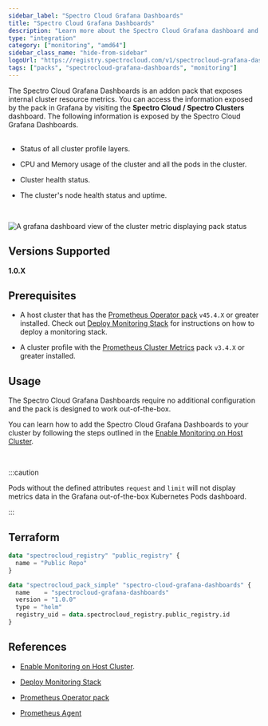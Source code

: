 ```yaml
---
sidebar_label: "Spectro Cloud Grafana Dashboards"
title: "Spectro Cloud Grafana Dashboards"
description: "Learn more about the Spectro Cloud Grafana dashboard and how to use it."
type: "integration"
category: ["monitoring", "amd64"]
sidebar_class_name: "hide-from-sidebar"
logoUrl: "https://registry.spectrocloud.com/v1/spectrocloud-grafana-dashboards/blobs/sha256:a48c9929480a8c463e409e7563279f97d80e674c5cc91cb81c47454aea2c203d?type=image/png"
tags: ["packs", "spectrocloud-grafana-dashboards", "monitoring"]
---
```


The Spectro Cloud Grafana Dashboards is an addon pack that exposes internal cluster resource metrics. You can access the information exposed by the pack in Grafana by visiting the **Spectro Cloud / Spectro Clusters** dashboard. The following information is exposed by the Spectro Cloud Grafana Dashboards. <br /> <br />

- Status of all cluster profile layers.

- CPU and Memory usage of the cluster and all the pods in the cluster.

- Cluster health status.

- The cluster's node health status and uptime.

<br />

![A grafana dashboard view of the cluster metric displaying pack status](/clusters_cluster-management_grafana_spectro_metrics.png)

## Versions Supported

**1.0.X**

## Prerequisites

- A host cluster that has the [Prometheus Operator pack](prometheus-operator.md) `v45.4.X` or greater installed. Check out [Deploy Monitoring Stack](../clusters/cluster-management/monitoring/deploy-monitor-stack.md) for instructions on how to deploy a monitoring stack.

- A cluster profile with the [Prometheus Cluster Metrics](prometheus-cluster-metrics.md) pack `v3.4.X` or greater installed.

## Usage

The Spectro Cloud Grafana Dashboards require no additional configuration and the pack is designed to work out-of-the-box.

You can learn how to add the Spectro Cloud Grafana Dashboards to your cluster by following the steps outlined in the [Enable Monitoring on Host Cluster](../clusters/cluster-management/monitoring/deploy-agent.md).

<br />

:::caution

Pods without the defined attributes `request` and `limit` will not display metrics data in the Grafana out-of-the-box Kubernetes Pods dashboard.

:::

## Terraform

```terraform hcl
data "spectrocloud_registry" "public_registry" {
  name = "Public Repo"
}

data "spectrocloud_pack_simple" "spectro-cloud-grafana-dashboards" {
  name    = "spectrocloud-grafana-dashboards"
  version = "1.0.0"
  type = "helm"
  registry_uid = data.spectrocloud_registry.public_registry.id
}
```

## References

- [Enable Monitoring on Host Cluster](../clusters/cluster-management/monitoring/deploy-agent.md).

- [Deploy Monitoring Stack](../clusters/cluster-management/monitoring/deploy-monitor-stack.md)

- [Prometheus Operator pack](prometheus-operator.md)

- [Prometheus Agent](prometheus-agent.md)
